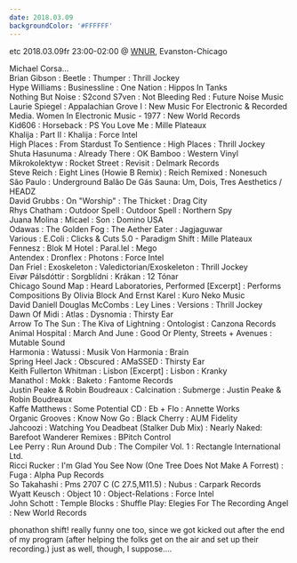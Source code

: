 ```yaml
---
date: 2018.03.09
backgroundColor: '#FFFFFF'
---
```


etc 2018.03.09fr 23:00-02:00 @ [WNUR](http://www.wnur.org/), Evanston-Chicago  

Michael Corsa...  
Brian Gibson : Beetle : Thumper : Thrill Jockey  
Hype Williams : Businessline : One Nation : Hippos In Tanks  
Nothing But Noise : S2cond S7ven : Not Bleeding Red : Future Noise Music  
Laurie Spiegel : Appalachian Grove I : New Music For Electronic & Recorded Media. Women In Electronic Music - 1977 : New World Records  
Kid606 : Horseback : PS You Love Me : Mille Plateaux  
Khalija : Part II : Khalija : Force Intel  
High Places : From Stardust To Sentience : High Places : Thrill Jockey  
Shuta Hasunuma : Already There : OK Bamboo : Western Vinyl  
Mikrokolektyw : Rocket Street : Revisit : Delmark Records  
Steve Reich : Eight Lines (Howie B Remix) : Reich Remixed : Nonesuch  
São Paulo : Underground Balão De Gás Sauna: Um, Dois, Tres Aesthetics / HEADZ  
David Grubbs : On "Worship" : The Thicket : Drag City  
Rhys Chatham : Outdoor Spell : Outdoor Spell : Northern Spy  
Juana Molina : Micael : Son : Domino USA  
Odawas : The Golden Fog : The Aether Eater : Jagjaguwar  
Various : E.Coli : Clicks & Cuts 5.0 - Paradigm Shift : Mille Plateaux  
Fennesz : Blok M Hotel : Paral.lel : Mego  
Antendex : Dronflex : Photons : Force Intel  
Dan Friel : Exoskeleton : Valedictorian/Exoskeleton : Thrill Jockey  
Eivør Pálsdóttir : Sorgblídni : Krákan : 12 Tónar  
Chicago Sound Map : Heard Laboratories, Performed \[Excerpt\] : Performs Compositions By Olivia Block And Ernst Karel : Kuro Neko Music  
David Daniell Douglas McCombs : Ley Lines : Versions : Thrill Jockey  
Dawn Of Midi : Atlas : Dysnomia : Thirsty Ear  
Arrow To The Sun : The Kiva of Lightning : Ontologist : Canzona Records  
Animal Hospital : March And June : Good Or Plenty, Streets + Avenues : Mutable Sound  
Harmonia : Watussi : Musik Von Harmonia : Brain  
Spring Heel Jack : Obscured : AMaSSED : Thirsty Ear  
Keith Fullerton Whitman : Lisbon \[Excerpt\] : Lisbon : Kranky  
Manathol : Mokk : Baketo : Fantome Records  
Justin Peake & Robin Boudreaux : Calcination : Submerge : Justin Peake & Robin Boudreaux  
Kaffe Matthews : Some Potential CD : Eb + Flo : Annette Works  
Organic Grooves : Know Now Go : Black Cherry : AUM Fidelity  
Jahcoozi : Watching You Deadbeat (Stalker Dub Mix) : Nearly Naked: Barefoot Wanderer Remixes : BPitch Control  
Lee Perry : Run Around Dub : The Compiler Vol. 1 : Rectangle International Ltd.  
Ricci Rucker : I'm Glad You See Now (One Tree Does Not Make A Forrest) : Fuga : Alpha Pup Records  
So Takahashi : Pms 2707 C (C 27.5,M11.5) : Nubus : Carpark Records  
Wyatt Keusch : Object 10 : Object-Relations : Force Intel  
John Schott : Temple Blocks : Shuffle Play: Elegies For The Recording Angel : New World Records  

phonathon shift! really funny one too, since we got kicked out after the end of my program (after helping the folks get on the air and set up their recording.) just as well, though, I suppose....